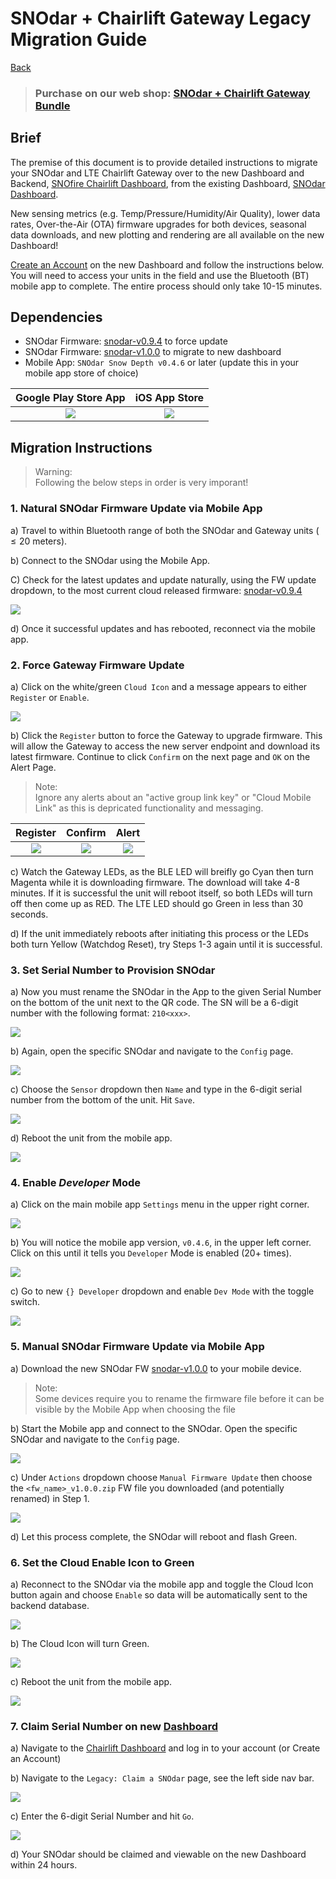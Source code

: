 # SNOdar + Chairlift Gateway Legacy Migration Guide

[Back](../)

> ### **Purchase on our web shop: [SNOdar + Chairlift Gateway Bundle](https://sensorlogic.store/collections/snow-science-instrumentation/products/snodar-chairlift-gateway?variant=42569883025563)**

## Brief

The premise of this document is to provide detailed instructions to migrate your SNOdar and LTE Chairlift Gateway over to the new Dashboard and Backend, [SNOfire Chairlift Dashboard](chairlift.snofire.io), from the existing Dashboard, [SNOdar Dashboard](app.snodar.io). 

New sensing metrics (e.g. Temp/Pressure/Humidity/Air Quality), lower data rates, Over-the-Air (OTA) firmware upgrades for both devices, seasonal data downloads, and new plotting and rendering are all available on the new Dashboard!

[Create an Account](https://chairlift.snofire.io/auth) on the new Dashboard and follow the instructions below. You will need to access your units in the field and use the Bluetooth (BT) mobile app to complete. The entire process should only take 10-15 minutes.

## Dependencies

- SNOdar Firmware: [snodar-v0.9.4](https://github.com/SensorLogicInc/snodar-releases/releases/tag/0.9.4-beta) to force update
- SNOdar Firmware: [snodar-v1.0.0](https://www.dropbox.com/s/lmt0zs7a14w5snn/snodar_secure_dfu_esb_v1.0.0.zip?dl=1) to migrate to new dashboard
- Mobile App: `SNOdar Snow Depth v0.4.6` or later (update this in your mobile app store of choice)

Google Play Store App                                                                                  |  iOS App Store
:----------------------------------------------------------------------------------------------:|:----------------------------------------------------------------------------------:
[![](../assets/images/google-play-badge.png)](https://play.google.com/store/apps/details?id=com.snodar)   | [![](../assets/images/apple-app-store-badge.png)](https://apps.apple.com/us/app/snodar/id1584974884)

## Migration Instructions

> Warning:   
> Following the below steps in order is very imporant!

### 1. Natural SNOdar Firmware Update via Mobile App

a) Travel to within Bluetooth range of both the SNOdar and Gateway units ($\leq 20$ meters).

b) Connect to the SNOdar using the Mobile App.

C) Check for the latest updates and update naturally, using the FW update dropdown, to the most current cloud released firmware: [snodar-v0.9.4](https://github.com/SensorLogicInc/snodar-releases/releases/tag/0.9.4-beta)

![](images/dfu_check_update.png)

d) Once it successful updates and has rebooted, reconnect via the mobile app.

### 2. Force Gateway Firmware Update

a) Click on the white/green `Cloud Icon` and a message appears to either `Register` or `Enable`.

![](images/mobile_cloud_icon_0.9.4.png)

b) Click the `Register` button to force the Gateway to upgrade firmware. This will allow the Gateway to access the new server endpoint and download its latest firmware. Continue to click `Confirm` on the next page and `OK` on the Alert Page.

> Note:  
> Ignore any alerts about an "active group link key" or "Cloud Mobile Link" as this is  depricated functionality and messaging.

 Register                                    | Confirm                                     | Alert
:-------------------------------------------:|:-------------------------------------------:|:-------------------------------------------:
![](images/mobile_cloud_register_force.PNG)  | ![](images/mobile_cloud_confirm_force.PNG)  | ![](images/mobile_cloud_alert_force.PNG)

c) Watch the Gateway LEDs, as the BLE LED will breifly go Cyan then turn Magenta while it is downloading firmware. The download will take 4-8 minutes. If it is successful the unit will reboot itself, so both LEDs will turn off then come up as RED. The LTE LED should go Green in less than 30 seconds. 

d) If the unit immediately reboots after initiating this process or the LEDs both turn Yellow (Watchdog Reset), try Steps 1-3 again until it is successful.

### 3. Set Serial Number to Provision SNOdar

a) Now you must rename the SNOdar in the App to the given Serial Number on the bottom of the unit next to the QR code. The SN will be a 6-digit number with the following format: `210<xxx>`.

![](images/sn_qr_code.png)

b) Again, open the specific SNOdar and navigate to the `Config` page.

![](images/view_toolbar_config.png)

c) Choose the `Sensor` dropdown then `Name` and type in the 6-digit serial number from the bottom of the unit. Hit `Save`.

![](images/view_config_name.png)

d) Reboot the unit from the mobile app.

![](images/snodar_restart.PNG)

### 4. Enable _Developer_ Mode

a) Click on the main mobile app `Settings` menu in the upper right corner.

 ![](images/main_app_settings.png)

b) You will notice the mobile app version, `v0.4.6`, in the upper left corner. Click on this until it tells you `Developer` Mode is enabled (20+ times).

![](images/settings_version.png)

c) Go to new `{} Developer` dropdown and enable `Dev Mode` with the toggle switch.

![](images/settings_dev_mode.png)

### 5. Manual SNOdar Firmware Update via Mobile App

a) Download the new SNOdar FW [snodar-v1.0.0](https://www.dropbox.com/s/lmt0zs7a14w5snn/snodar_secure_dfu_esb_v1.0.0.zip?dl=1) to your mobile device. 

> Note:      
> Some devices require you to rename the firmware file before it can be visible by the Mobile App when choosing the file

b) Start the Mobile app and connect to the SNOdar. Open the specific SNOdar and navigate to the `Config` page.

![](images/view_toolbar_config.png)

c) Under `Actions` dropdown choose `Manual Firmware Update` then choose the `<fw_name>_v1.0.0.zip` FW file you downloaded (and potentially renamed) in Step 1.

![](images/fw_manual_update.png)

d) Let this process complete, the SNOdar will reboot and flash Green.


### 6. Set the Cloud Enable Icon to Green

a) Reconnect to the SNOdar via the mobile app and toggle the Cloud Icon button again and choose `Enable` so data will be automatically sent to the backend database.

![](images/mobile_cloud_enable_2.PNG)

b) The Cloud Icon will turn Green.

![](images/cloud_disable_enable.png)

c) Reboot the unit from the mobile app.

![](images/snodar_restart.PNG)

### 7. Claim Serial Number on new [Dashboard](chairlift.snofire.io)

a) Navigate to the [Chairlift Dashboard](chairlift.snofire.io) and log in to your account (or Create an Account)

b) Navigate to the `Legacy: Claim a SNOdar` page, see the left side nav bar.

![](images/legacy_claim_snodar.png)

c) Enter the 6-digit Serial Number and hit `Go`.

![](images/legacy_claim_snodar_go.png)

d) Your SNOdar should be claimed and viewable on the new Dashboard within 24 hours.